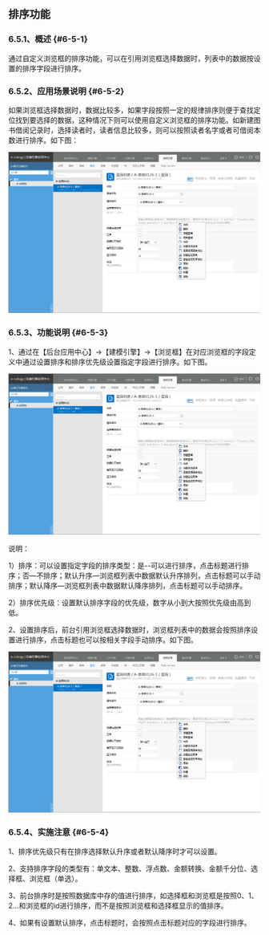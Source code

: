 ## 排序功能

### ****6.5.1、概述**** {#6-5-1}

通过自定义浏览框的排序功能，可以在引用浏览框选择数据时，列表中的数据按设置的排序字段进行排序。

### ****6.5.2、应用场景说明**** {#6-5-2}

如果浏览框选择数据时，数据比较多，如果字段按照一定的规律排序则便于查找定位找到要选择的数据，这种情况下则可以使用自定义浏览框的排序功能。如新建图书借阅记录时，选择读者时，读者信息比较多，则可以按照读者名字或者可借阅本数进行排序。如下图：

![E:\重要文件备份\ecology正式系统知识树图片(余海群提供)\20042\images\7025](../assets/ezhong_yao_wen_jian_bei_4efd5c_ecology_zheng_shi_xi_tong_zhi_shi_shu_tu_724728_yu_hai_qun_ti_4f9b295c_2.png)

### ****6.5.3、功能说明**** {#6-5-3}

1、通过在【后台应用中心】→【建模引擎】→【浏览框】在对应浏览框的字段定义中通过设置排序和排序优先级设置指定字段进行排序。如下图。

![E:\重要文件备份\ecology正式系统知识树图片(余海群提供)\20042\images\7026](../assets/ezhong_yao_wen_jian_bei_4efd5c_ecology_zheng_shi_xi_tong_zhi_shi_shu_tu_724728_yu_hai_qun_ti_4f9b295c_2.png)

说明：

1）排序：可以设置指定字段的排序类型：是--可以进行排序，点击标题进行排序；否—不排序；默认升序—浏览框列表中数据默认升序排列，点击标题可以手动排序；默认降序—浏览框列表中数据默认降序排列，点击标题可以手动排序。

2）排序优先级：设置默认排序字段的优先级，数字从小到大按照优先级由高到低。

2、设置排序后，前台引用浏览框选择数据时，浏览框列表中的数据会按照排序设置进行排序，点击标题也可以按相关字段手动排序。如下图。

**![E:\重要文件备份\ecology正式系统知识树图片(余海群提供)\20042\images\7027](../assets/ezhong_yao_wen_jian_bei_4efd5c_ecology_zheng_shi_xi_tong_zhi_shi_shu_tu_724728_yu_hai_qun_ti_4f9b295c_2.png)**

### ****6.5.4、实施注意**** {#6-5-4}

1、排序优先级只有在排序选择默认升序或者默认降序时才可以设置。

2、支持排序字段的类型有：单文本、整数、浮点数、金额转换、金额千分位、选择框、浏览框（单选）。

3、前台排序时是按照数据库中存的值进行排序，如选择框和浏览框是按照0、1、2…和浏览框的id进行排序，而不是按照浏览框和选择框显示的值排序。

4、如果有设置默认排序，点击标题时，会按照点击标题对应的字段进行排序。